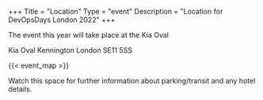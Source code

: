 +++
Title = "Location"
Type = "event"
Description = "Location for DevOpsDays London 2022"
+++

The event this year will take place at the Kia Oval

Kia Oval
Kennington
London
SE11 5SS

{{< event_map >}}

Watch this space for further information about parking/transit and any hotel details.
